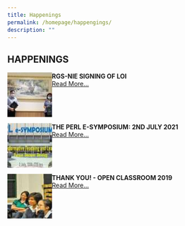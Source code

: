 ```yaml
---
title: Happenings
permalink: /homepage/happengings/
description: ""
---
```

## HAPPENINGS

<img src="/images/hap1.jpg" style="width:20%" align=left>

**RGS-NIE SIGNING OF LOI**<br>
[Read More...](/rgs-perl-happenings/rgsnie-loi/)
<br clear=left>

<img src="/images/hap2.jpg" style="width:20%" align=left>

**THE PERL E-SYMPOSIUM: 2ND JULY 2021**<br>
[Read More...](https://sites.google.com/rafflesgirlssch.edu.sg/perlsymposium2021)
<br clear=left>

<img src="/images/hap3.jpg" style="width:20%" align=left>

**THANK YOU! - OPEN CLASSROOM 2019**<br>
[Read More...](/rgs-perl-happenings/ty-openclassroom/)